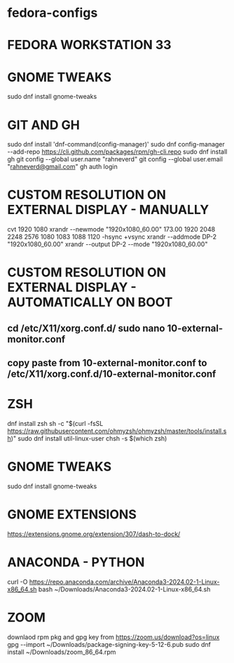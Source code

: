 # fedora-configs
# FEDORA WORKSTATION 33

# GNOME TWEAKS
sudo dnf install gnome-tweaks 

# GIT AND GH
sudo dnf install 'dnf-command(config-manager)'
sudo dnf config-manager --add-repo https://cli.github.com/packages/rpm/gh-cli.repo
sudo dnf install gh
git config --global user.name "rahneverd"
git config --global user.email "rahneverd@gmail.com"
gh auth login

# CUSTOM RESOLUTION ON EXTERNAL DISPLAY - MANUALLY
cvt 1920 1080
xrandr --newmode "1920x1080_60.00"  173.00  1920 2048 2248 2576  1080 1083 1088 1120 -hsync +vsync
xrandr --addmode DP-2 "1920x1080_60.00"
xrandr --output DP-2 --mode "1920x1080_60.00"

# CUSTOM RESOLUTION ON EXTERNAL DISPLAY - AUTOMATICALLY ON BOOT
cd /etc/X11/xorg.conf.d/
sudo nano 10-external-monitor.conf
-----------
copy paste from 10-external-monitor.conf to /etc/X11/xorg.conf.d/10-external-monitor.conf
-----------

# ZSH
dnf install zsh
sh -c "$(curl -fsSL https://raw.githubusercontent.com/ohmyzsh/ohmyzsh/master/tools/install.sh)"
sudo dnf install util-linux-user
chsh -s $(which zsh)

# GNOME TWEAKS
sudo dnf install gnome-tweaks 

# GNOME EXTENSIONS
https://extensions.gnome.org/extension/307/dash-to-dock/

# ANACONDA - PYTHON
curl -O https://repo.anaconda.com/archive/Anaconda3-2024.02-1-Linux-x86_64.sh
bash ~/Downloads/Anaconda3-2024.02-1-Linux-x86_64.sh

# ZOOM
downlaod rpm pkg and gpg key from https://zoom.us/download?os=linux
gpg --import ~/Downloads/package-signing-key-5-12-6.pub
sudo dnf install ~/Downloads/zoom_86_64.rpm   
